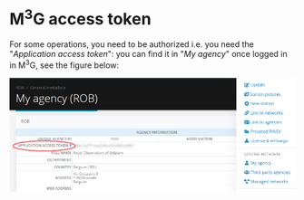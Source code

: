 # M<sup>3</sup>G access token

For some operations, you need to be authorized i.e. you need the "*Application access token*": you can find it in "*My agency*" once logged in in M<sup>3</sup>G, see the figure below:

![figure](key1.png)
